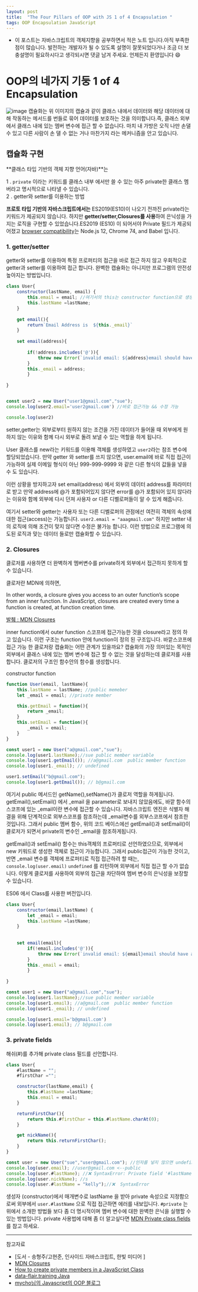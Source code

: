 ```yaml
---
layout: post
title:  "The Four Pillars of OOP with JS 1 of 4 Encapsulation "
tags: OOP Encapsulation JavaScript
---
```


* 이 포스트는 자바스크립트의 객체지향을 공부하면서 적은 노트 입니다.아직 부족한 점이 많습니다. 발전하는 개발자가 될 수 있도록 설명이 잘못되었다거나 조금 더 보충설명이 필요하시다고 생각되시면 댓글 남겨 주세요. 언제든지 환영입니다 😄


# OOP의 네가지 기둥 1 of 4 Encapsulation

![image](/assets/oopImgs/encapsulation.png)
캡슐화는 위 이미지의 캡슐과 같이 클래스 내에서 데이터와 해당 데이터에 대해 작동하는 메서드를 번들로 묶어 데이터를 보호하는 것을 의미합니다.즉, 클래스 외부에서 클래스 내에 있는 멤버 변수에 접근 할 수 없습니다.
마치 내 가방은 오직 나만 손댈 수 있고 다른 사람이 손 댈 수 없는 거나 마찬가지 라는 메커니즘을 안고 있습니다.

## 캡슐화 구현

**클래스 타입 기반의 객체 지향 언어(자바)**는

1 . ```private``` 이라는 키워드를 클래스 내부 에서만 쓸 수 있는 아주 private한 클래스 멤버라고 명시적으로 나타낼 수 있습니다.  
2 . getter와  setter를 이용하는 방법 

**프로토 타입 기반의 자바스크립트에서는** ES2019(ES10)이 나오기 전까진 private라는 키워드가 제공되지 않습니다. 하지만 **getter/setter,Closures를 사용**하여 은닉성을 가지는 로직을 구현할 수 있었습니다.ES2019 (ES10) 이 되어서야 Private 필드가 제공되어졌고 [browser compatibility]('https://developer.cdn.mozilla.net/ko/docs/Web/JavaScript/Reference/Classes/Private_class_fields')는 Node.js 12, Chrome 74, and Babel 입니다.
### **1. getter/setter**
getter와 setter를 이용하여 특정 프로퍼티의 접근을 바로 접근 하지 않고 우회적으로 getter과 setter를 이용하여 접근 합니다. 완벽한 캡슐화는 아니지만 프로그램의 안전성 높아지는 방법입니다.
```javascript
class User{
    constructor(lastName, email) {   
        this.email = email; //여기서의 this는 constructor function으로 생성할 수 있는 해당 객체를 의미한다.
        this.lastName =lastName;
    }
    
    get email(){
        return`Email Address is  ${this._email}`
    }
    
    set email(address){ 
       
        if(!address.includes('@')){
            throw new Error(`invalid email: ${address}email should have a @`);
        } 
        this._email = address;
        }
    
}


const user2 = new User("user1@gmail.com","sue");
console.log(user2.email='user2gmail.com') //바로 접근가능 && 수정 가능 

console.log(user2)

``` 
setter,getter는 외부로부터 원하지 않는 조건을 가진 데이터가 들어올 때 외부에게 원하지 않는 이유와 함께 다시 외부로 돌려 보낼 수 있는 역할을 하게 됩니다. 

User 클래스를 new라는 키워드를 이용해 객체를 생성하였고 ```user2```라는 참조 변수에 할당되었습니다. 만약 getter 와  setter를 쓰지 않으면, user.email에 바로 직접 접근이 가능하여 실제 이메일 형식이 아닌 999-999-9999 와 같은 다른 형식의 값들을 넣을 수 도 있습니다.  

이런 상황을 방지하고자 set email(address) 에서 외부의 데이터 address를 파라미터로 받고 만약 address에 @가 포함되어있지 않다면 error를 @가 포함되어 있지 않다라는 이유와 함께 외부에 다시 던져 사용자 or 다른 디벨로퍼들이 알 수 있게 해줍니다. 

여기서 setter와 getter는 사용자 또는 다른 디벨로퍼의 관점에선 여전히 객체의 속성에 대한 접근(access)는 가능합니다. ```user2.email = "aaagmail.com"``` 하지만 setter 내의 로직에 의해 조건이 맞지 않다면 수정은 불가능 합니다. 이런 방법으로 프로그램에 의도된 로직과 맞는 데이터 들로만 캡슐화할 수 있습니다.

### 2. **Closures**

클로저를 사용하면 더 완벽하게 멤버변수를 private하게 외부에서 접근하지 못하게 할 수 있습니다.

클로저란 MDN에 의하면,  

>
 In other words, a closure gives you access to an outer function’s scope from an inner function. In JavaScript, closures are created every time a function is created, at function creation time.
>
[발췌 : MDN Closures](https://developer.mozilla.org/en-US/docs/Web/JavaScript/Closures)

inner function에서 outer function 스코프에 접근가능한 것을 closure라고 정의 하고 있습니다. 이런 구조는 function 안에 function이 정의 된 구조입니다. 
바깥스코프에 접근 가능 한 클로저랑 캡슐화는 어떤 관계가 있을까요?  캡슐화의 가장 의미있는 목적인 외부에서 클래스 내에 있는 멤버 변수에 접근 할 수 없는 것을 달성하는데 클로저를 사용합니다. 
클로저의 구조인 함수안의 함수를 생성합니다. 

constructor function
```javascript
function User(email, lastName){
    this.lastName = lastName; //public memeber
    let _email = email; //private member

    this.getEmail = function(){
        return _email;
    }
    this.setEmail = function(){
        _email = email;
    }
} 

const user1 = new User("a@gmail.com","sue");
console.log(user1.lastName);//sue public member variable 
console.log(user1.getEmail()); //a@gmail.com  public member function 
console.log(user1._email); // undefined 

user1.setEmail("b@gmail.com");
console.log(user1.getEmail()); // b@gmail.com
```
여기서 public 메서드인 getName(),setName()가 클로저 역할을 하게됩니다. getEmail(),setEmail() 에서 _email 을 parameter로 보내지 않았음에도, 바깥 함수의 스코프에 있는 _email이란 변수에 접근할 수 있습니다. 자바스크립트 엔진은 식별자 해결을 위해 단계적으로 외부스코프를 참조하는데 _email변수를 외부스코프에서 참조한 것입니다.  그래서 public 멤버 함수, 위의 코드 베이스에선 getEmail()과 setEmail()이 클로저가 되면서 private의 변수인 _email을 참조하게됩니다.   

getEmail()과 setEmail() 함수는 this객체의 프로퍼티로 선언하였으므로, 외부에서 new 키워드로 생성한 객체로 접근이 가능합니다. 그래서 public접근이 가능한 것이고, 반면 _email 변수를 객체에 프로퍼티로 직접 접근하려 할 때는, ```console.log(user.email)``` ```undefined``` 를 리턴하며 외부에서 직접 접근 할 수가 없습니다. 이렇게 클로저를 사용하여 외부의 접근을 차단하여 멤버 변수의 은닉성을 보장할 수 있습니다.

ES06 에서 Class를 사용한 버전입니다.
```javascript
class User{
    constructor(email,lastName) {   
        let _email = email; 
        this.lastName =lastName;
    }
    
   
    set email(email){
        if(!email.includes('@')){
            throw new Error(`invalid email: ${email}email should have a @`);
        } 
        this._email = email;
        }
    
}

const user1 = new User("a@gmail.com","sue");
console.log(user1.lastName);//sue public member variable 
console.log(user1.email); //a@gmail.com  public member function 
console.log(user1._email); // undefined 

console.log(user1.email='b@gmail.com')
console.log(user1.email); // b@gmail.com
```
### **3. private fields**

해쉬(#)를 추가해 private class 필드를 선언합니다.  

```javascript
class User{
    #lastName = "";
    #firstChar ="";

    constructor(lastName,email) {   
        this.#lastName =lastName;
        this.email = email;
    }

    returnFirstChar(){
        return this.#firstChar = this.#lastName.charAt(0);
    }

    get nickName(){
        return this.returnFirstChar();
    }    
}

const user = new User("sue","user@gmail.com"); //인자를 넣지 않으면 undefined 로 리턴한다.
console.log(user.email); //user@gmail.com <--public
console.log(user.#lastName); //❌ SyntaxError: Private field '#lastName' must be declared in an enclosing class
console.log(user.nickName); //s
console.log(user.#lastName = "kelly");//❌  SyntaxError

``` 
생성자 (constructor)에서 매개변수로 lastName 을 받아 private 속성으로 지정함으로써 외부에서 ```user.#lastName``` 으로 직접 접근하면 에러를 내보입니다. ```#private``` 는 위에서 소개한 방법들 보다 좀 더 명시적이며 멤버 변수에 대한 완벽한 은닉을 실행할 수 있는 방법입니다. private 사용법에 대해 좀 더 알고싶다면 [MDN Private class fields](https://developer.mozilla.org/en-US/docs/Web/JavaScript/Reference/Classes/Private_class_fields)를 참고 하세요.  


---
참고자료 
* [도서 - 송형주/고현준, 인사이드 자바스크립트, 한빛 미디어 ]
* [MDN Closures](https://developer.mozilla.org/en-US/docs/Web/JavaScript/Closures)
* [How to create private members in a JavaScript Class](https://javascript.plainenglish.io/private-member-in-javascript-class-2359ef666aaf)
* [data-flair.training Java](https://data-flair.training/blogs/encapsulation-in-java/)
* [mycho님의 Javascript의 OOP 블로그](https://blog.naver.com/mycho/221834436536)
